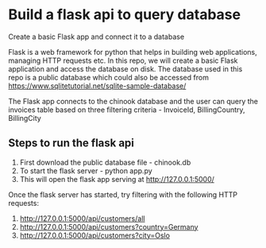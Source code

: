 # Build a flask api to query database
Create a basic Flask app and connect it to a database

Flask is a web framework for python that helps in building web applications, managing HTTP requests etc.
In this repo, we will create a basic Flask application and access the database on disk. 
The database used in this repo is a public database which could also be accessed from https://www.sqlitetutorial.net/sqlite-sample-database/


The Flask app connects to the chinook database
and the user can query the invoices table based on three filtering criteria - InvoiceId, BillingCountry, BillingCity

## Steps to run the flask api
1. First download the public database file - chinook.db
2. To start the flask server - python app.py
3. This will open  the flask app serving at http://127.0.0.1:5000/

Once the flask server has started, try filtering with the following HTTP requests:
1. http://127.0.0.1:5000/api/customers/all
2. http://127.0.0.1:5000/api/customers?country=Germany
3. http://127.0.0.1:5000/api/customers?city=Oslo
